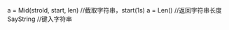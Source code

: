 a = Mid(strold, start, len) //截取字符串，start(1s)
a = Len(<String>) //返回字符串长度<Long>
SayString <String> //键入字符串
